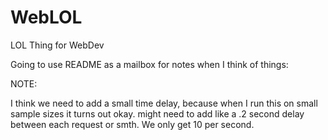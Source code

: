 # WebLOL
LOL Thing for WebDev

Going to use README as a mailbox for notes when I think of things:

NOTE:

I think we need to add a small time delay, because when I run this on small sample sizes it turns out okay. might need to add like a .2 second delay between each request or smth. We only get 10 per second.
